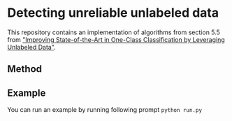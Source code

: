 # Detecting unreliable unlabeled data

This repository contains an implementation of algorithms from section 5.5 from ["Improving State-of-the-Art in One-Class Classification by Leveraging Unlabeled Data"](https://arxiv.org/abs/2203.07206).


## Method


## Example

You can run an example by running following prompt
```python run.py```